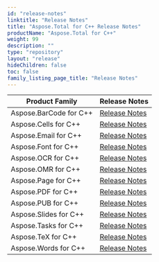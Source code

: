 ```yaml
---
id: "release-notes"
linktitle: "Release Notes"
title: "Aspose.Total for C++ Release Notes"
productName: "Aspose.Total for C++"
weight: 99
description: ""
type: "repository"
layout: "release"
hideChildren: false
toc: false
family_listing_page_title: "Release Notes"
---
```


| Product Family | Release Notes |
|------------------------------------|---------------|
| Aspose.BarCode for C++ | [Release Notes](https://releases.aspose.com/barcode/cpp/release-notes/) |
| Aspose.Cells for C++ | [Release Notes](https://releases.aspose.com/cells/cpp/release-notes/) |
| Aspose.Email for C++ | [Release Notes](https://releases.aspose.com/email/cpp/release-notes/) |
| Aspose.Font for C++ | [Release Notes](https://releases.aspose.com/font/cpp/release-notes/) |
| Aspose.OCR for C++ | [Release Notes](https://releases.aspose.com/ocr/cpp/release-notes/) |
| Aspose.OMR for С++ | [Release Notes](https://releases.aspose.com/omr/cpp/release-notes/) |
| Aspose.Page for C++ | [Release Notes](https://releases.aspose.com/page/cpp/release-notes/) |
| Aspose.PDF for C++ | [Release Notes](https://releases.aspose.com/pdf/cpp/release-notes/) |
| Aspose.PUB for C++ | [Release Notes](https://releases.aspose.com/pub/cpp/release-notes/) |
| Aspose.Slides for C++ | [Release Notes](https://releases.aspose.com/slides/cpp/release-notes/) |
| Aspose.Tasks for C++ | [Release Notes](https://releases.aspose.com/tasks/cpp/release-notes/) |
| Aspose.TeX for C++ | [Release Notes](https://releases.aspose.com/tex/cpp/release-notes/) |
| Aspose.Words for C++ | [Release Notes](https://releases.aspose.com/words/cpp/release-notes/) |
